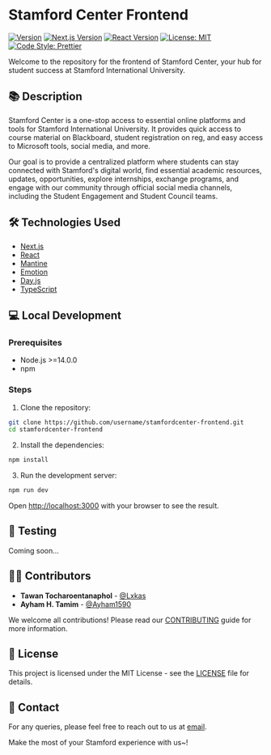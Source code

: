 # Stamford Center Frontend

[![Version](https://img.shields.io/badge/version-0.1.0-blue?style=for-the-badge)](https://github.com/username/stamfordcenter-frontend)
[![Next.js Version](https://img.shields.io/badge/Next.js-13.4.12-lightblue?style=for-the-badge)](https://nextjs.org/)
[![React Version](https://img.shields.io/badge/React-18.2.0-green?style=for-the-badge)](https://reactjs.org/)
[![License: MIT](https://img.shields.io/badge/License-MIT-yellow?style=for-the-badge)](https://opensource.org/licenses/MIT)
[![Code Style: Prettier](https://img.shields.io/badge/Code%20Style-Prettier-orange?style=for-the-badge)](https://prettier.io/)

Welcome to the repository for the frontend of Stamford Center, your hub for student success at Stamford International University.

## 📚 Description
Stamford Center is a one-stop access to essential online platforms and tools for Stamford International University. It provides quick access to course material on Blackboard, student registration on reg, and easy access to Microsoft tools, social media, and more.

Our goal is to provide a centralized platform where students can stay connected with Stamford's digital world, find essential academic resources, updates, opportunities, explore internships, exchange programs, and engage with our community through official social media channels, including the Student Engagement and Student Council teams.

## 🛠️ Technologies Used
- [Next.js](https://nextjs.org/)
- [React](https://reactjs.org/)
- [Mantine](https://mantine.dev/)
- [Emotion](https://emotion.sh/docs/introduction)
- [Day.js](https://day.js.org/)
- [TypeScript](https://www.typescriptlang.org/)

## 💻 Local Development
### Prerequisites
- Node.js >=14.0.0
- npm

### Steps
1. Clone the repository:
```bash
git clone https://github.com/username/stamfordcenter-frontend.git
cd stamfordcenter-frontend
```

2. Install the dependencies:
```bash
npm install
```

3. Run the development server:
```bash
npm run dev
```

Open [http://localhost:3000](http://localhost:3000) with your browser to see the result.

## 🧪 Testing
Coming soon...

## 🧑‍💻 Contributors
- **Tawan Tocharoentanaphol** - [@Lxkas](https://github.com/Lxkas)
- **Ayham H. Tamim** - [@Ayham1590](https://github.com/Ayham1590)

We welcome all contributions! Please read our [CONTRIBUTING](CONTRIBUTING.md) guide for more information.

## 📃 License
This project is licensed under the MIT License - see the [LICENSE](LICENSE) file for details.

## 📧 Contact
For any queries, please feel free to reach out to us at [email](mailto:some-email@example.com).

Make the most of your Stamford experience with us~!